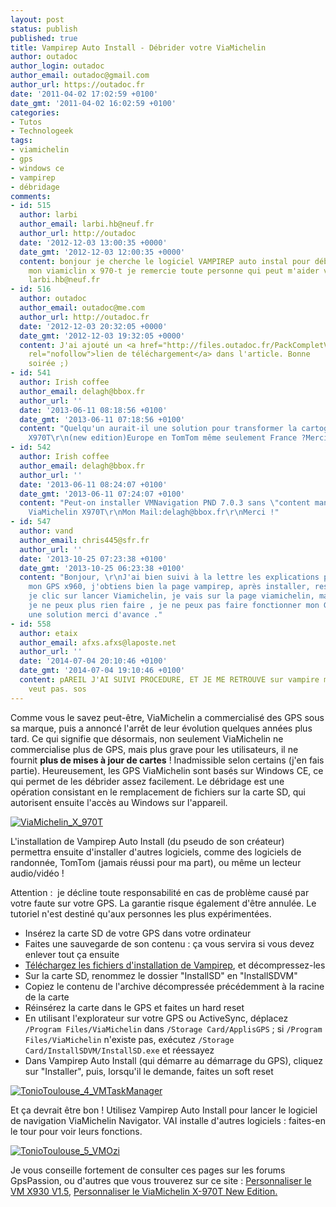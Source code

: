 ```yaml
---
layout: post
status: publish
published: true
title: Vampirep Auto Install - Débrider votre ViaMichelin
author: outadoc
author_login: outadoc
author_email: outadoc@gmail.com
author_url: https://outadoc.fr
date: '2011-04-02 17:02:59 +0100'
date_gmt: '2011-04-02 16:02:59 +0100'
categories:
- Tutos
- Technologeek
tags:
- viamichelin
- gps
- windows ce
- vampirep
- débridage
comments:
- id: 515
  author: larbi
  author_email: larbi.hb@neuf.fr
  author_url: http://outadoc
  date: '2012-12-03 13:00:35 +0000'
  date_gmt: '2012-12-03 12:00:35 +0000'
  content: bonjour je cherche le logiciel VAMPIREP auto instal pour débrider
    mon viamiclin x 970-t je remercie toute personne qui peut m'aider voici mon adress
    larbi.hb@neuf.fr
- id: 516
  author: outadoc
  author_email: outadoc@me.com
  author_url: http://outadoc.fr
  date: '2012-12-03 20:32:05 +0000'
  date_gmt: '2012-12-03 19:32:05 +0000'
  content: J'ai ajouté un <a href="http://files.outadoc.fr/PackCompletVampirepGPSPassionV1-5.zip"
    rel="nofollow">lien de téléchargement</a> dans l'article. Bonne
    soirée ;)
- id: 541
  author: Irish coffee
  author_email: delagh@bbox.fr
  author_url: ''
  date: '2013-06-11 08:18:56 +0100'
  date_gmt: '2013-06-11 07:18:56 +0100'
  content: "Quelqu'un aurait-il une solution pour transformer la cartographie du ViaMichelin
    X970T\r\n(new edition)Europe en TomTom même seulement France ?Merci d'avance."
- id: 542
  author: Irish coffee
  author_email: delagh@bbox.fr
  author_url: ''
  date: '2013-06-11 08:24:07 +0100'
  date_gmt: '2013-06-11 07:24:07 +0100'
  content: "Peut-on installer VMNavigation PND 7.0.3 sans \"content manager\" sur
    ViaMichelin X970T\r\nMon Mail:delagh@bbox.fr\r\nMerci !"
- id: 547
  author: vand
  author_email: chris445@sfr.fr
  author_url: ''
  date: '2013-10-25 07:23:38 +0100'
  date_gmt: '2013-10-25 06:23:38 +0100'
  content: "Bonjour, \r\nJ'ai bien suivi à la lettre les explications pour
    mon GPS x960, j'obtiens bien la page vampirep, après installer, reset,
    je clic sur lancer Viamichelin, je vais sur la page viamichelin, mais après
    je ne peux plus rien faire , je ne peux pas faire fonctionner mon GPS  avec Vampirep.\r\nAvez-vous
    une solution merci d'avance ."
- id: 558
  author: etaix
  author_email: afxs.afxs@laposte.net
  author_url: ''
  date: '2014-07-04 20:10:46 +0100'
  date_gmt: '2014-07-04 19:10:46 +0100'
  content: pAREIL J'AI SUIVI PROCEDURE, ET JE ME RETROUVE sur vampire maislancer viamichelin
    veut pas. sos
---
```

Comme vous le savez peut-être, ViaMichelin a commercialisé des GPS sous sa marque, puis a annoncé l'arrêt de leur évolution quelques années plus tard. Ce qui signifie que désormais, non seulement ViaMichelin ne commercialise plus de GPS, mais plus grave pour les utilisateurs, il ne fournit **plus de mises à jour de cartes** ! Inadmissible selon certains (j'en fais partie). Heureusement, les GPS ViaMichelin sont basés sur Windows CE, ce qui permet de les débrider assez facilement. Le débridage est une opération consistant en le remplacement de fichiers sur la carte SD, qui autorisent ensuite l'accès au Windows sur l'appareil.

[![](https://outadoc.fr/wp-content/uploads/2011/04/ViaMichelin_X_970T-300x2341.jpg "ViaMichelin_X_970T")][1]

L'installation de Vampirep Auto Install (du pseudo de son créateur) permettra ensuite d'installer d'autres logiciels, comme des logiciels de randonnée, TomTom (jamais réussi pour ma part), ou même un lecteur audio/vidéo !

Attention :  je décline toute responsabilité en cas de problème causé par votre faute sur votre GPS. La garantie risque également d'être annulée. Le tutoriel n'est destiné qu'aux personnes les plus expérimentées.

-   Insérez la carte SD de votre GPS dans votre ordinateur
-   Faites une sauvegarde de son contenu : ça vous servira si vous devez enlever tout ça ensuite
-   [Téléchargez les fichiers d'installation de Vampirep][2], et décompressez-les
-   Sur la carte SD, renommez le dossier "InstallSD" en "InstallSDVM"
-   Copiez le contenu de l'archive décompressée précédemment à la racine de la carte
-   Réinsérez la carte dans le GPS et faites un hard reset
-   En utilisant l'explorateur sur votre GPS ou ActiveSync, déplacez `/Program Files/ViaMichelin` dans `/Storage Card/ApplisGPS` ; si `/Program Files/ViaMichelin` n'existe pas, exécutez `/Storage Card/InstallSDVM/InstallSD.exe` et réessayez
-   Dans Vampirep Auto Install (qui démarre au démarrage du GPS), cliquez sur "Installer", puis, lorsqu'il le demande, faites un soft reset

[![](https://outadoc.fr/wp-content/uploads/2011/04/TonioToulouse_4_VMTaskManager1.jpg "TonioToulouse_4_VMTaskManager")][3]

Et ça devrait être bon ! Utilisez Vampirep Auto Install pour lancer le logiciel de navigation ViaMichelin Navigator. VAI installe d'autres logiciels : faites-en le tour pour voir leurs fonctions.

[![](https://outadoc.fr/wp-content/uploads/2011/04/TonioToulouse_5_VMOzi1.jpg "TonioToulouse_5_VMOzi")][4]

Je vous conseille fortement de consulter ces pages sur les forums GpsPassion, ou d'autres que vous trouverez sur ce site : [Personnaliser le VM X930 V1.5][5], [Personnaliser le ViaMichelin X-970T New Edition.][6]

[1]: https://outadoc.fr/wp-content/uploads/2011/04/ViaMichelin_X_970T1.jpg
[2]: http://files.outadoc.fr/PackCompletVampirepGPSPassionV1-5.zip
[3]: https://outadoc.fr/wp-content/uploads/2011/04/TonioToulouse_4_VMTaskManager1.jpg
[4]: https://outadoc.fr/wp-content/uploads/2011/04/TonioToulouse_5_VMOzi1.jpg
[5]: http://www.gpspassion.com/forumsen/topic.asp?topic_id=59108
[6]: http://www.gpspassion.com/forumsen/topic.asp?TOPIC_ID=107964
